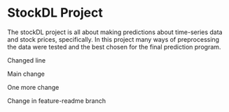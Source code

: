 # StockDL Project

The stockDL project is all about making predictions about time-series data and stock prices, specifically. In this project many ways of preprocessing the data were tested and the best chosen
for the final prediction program.

Changed line

Main change

One more change

Change in feature-readme branch
